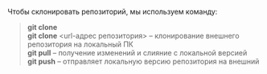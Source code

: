 Чтобы склонировать репозиторий, мы используем команду:  
> **git clone**  
>**git clone** <url-адрес репозитория> – клонирование внешнего репозитория на  локальный ПК  
**git pull** – получение изменений и слияние с локальной версией  
**git push** – отправляет локальную версию репозитория на внешний
